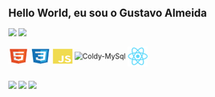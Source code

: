 ## Hello World, eu sou o Gustavo Almeida
<div>

  <img height="180em" src="https://github-readme-stats.vercel.app/api?username=GustavoAlmeida6231&show_icons=true&theme=tokyonight&include_all_commits=true&count_private=true">
  <img height="180em" src="https://github-readme-stats.vercel.app/api/top-langs/?username=GustavoAlmeida6231&layout=compact&langs_count=7&theme=tokyonight">
  
</div>
<div style="display: inline_block"><br>
  <img align="center" alt="Coldy-HTML" height="30" width="40" src="https://raw.githubusercontent.com/devicons/devicon/master/icons/html5/html5-original.svg">
  <img align="center" alt="Coldy-CSS" height="30" width="40" src="https://raw.githubusercontent.com/devicons/devicon/master/icons/css3/css3-original.svg">
  <img align="center" alt="Coldy-Js" height="30" width="40" src="https://raw.githubusercontent.com/devicons/devicon/master/icons/javascript/javascript-plain.svg">
  <img align="center" alt="Coldy-MySql" height="40" width="40" src="https://cdn.jsdelivr.net/gh/devicons/devicon/icons/mysql/mysql-original-wordmark.svg">
  <img align="center" alt="Coldy-React" height="40" width="40" src="https://raw.githubusercontent.com/devicons/devicon/6910f0503efdd315c8f9b858234310c06e04d9c0/icons/react/react-original.svg">
  
</div>
  
  ##
 
<div > 
  <a href="https://www.instagram.com/gustavo_almeid6231" target="_blank"><img src="https://cdn.icon-icons.com/icons2/836/PNG/512/Instagram_icon-icons.com_66804.png" target="_blank" width="27"></a>
  <a href = "mailto:gustavoalmeida6231@gmail.com"><img src="https://cdn.icon-icons.com/icons2/2631/PNG/512/gmail_new_logo_icon_159149.png" target="_blank" width="27"></a>
  <a href="" target="_blank"><img src="https://cdn.icon-icons.com/icons2/805/PNG/512/linkedin_icon-icons.com_65929.png" target="_blank" width="27"></a> 
</div>
